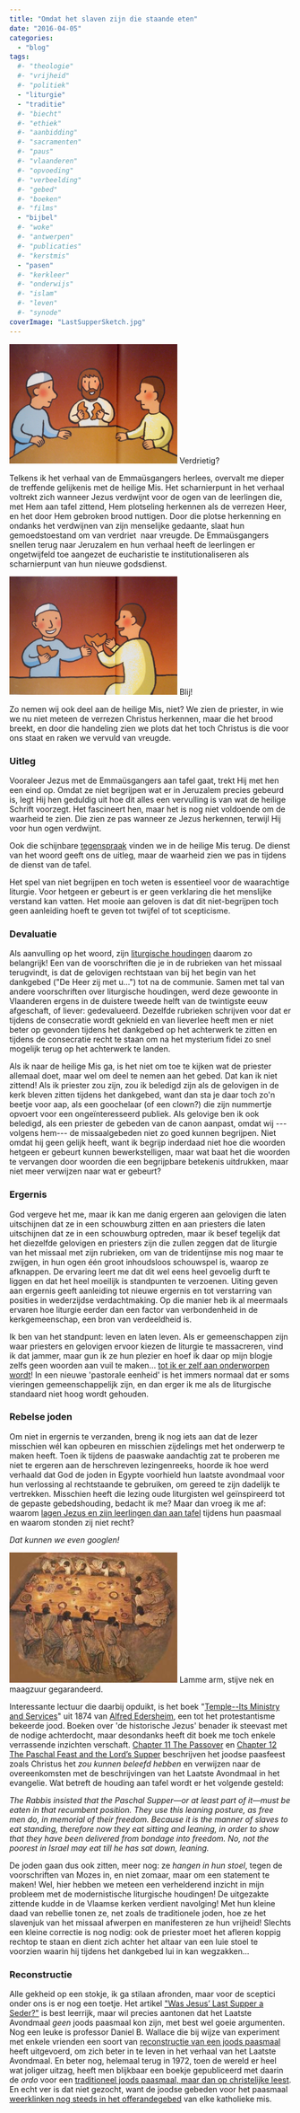 ```yaml
---
title: "Omdat het slaven zijn die staande eten"
date: "2016-04-05"
categories: 
  - "blog"
tags:
  #- "theologie"
  #- "vrijheid"
  #- "politiek"
  - "liturgie"
  - "traditie"
  #- "biecht"
  #- "ethiek"
  #- "aanbidding"
  #- "sacramenten"
  #- "paus"
  #- "vlaanderen"
  #- "opvoeding"
  #- "verbeelding"
  #- "gebed"
  #- "boeken"
  #- "films"
  - "bijbel"
  #- "woke"
  #- "antwerpen"
  #- "publicaties"
  #- "kerstmis"
  - "pasen"
  #- "kerkleer"
  #- "onderwijs"
  #- "islam"
  #- "leven"
  #- "synode"
coverImage: "LastSupperSketch.jpg"
---
```


![Verdrietig?](images/jezus_leeft_4-300x213.png) Verdrietig?

Telkens ik het verhaal van de Emmaüsgangers herlees, overvalt me dieper de treffende gelijkenis met de heilige Mis. Het scharnierpunt in het verhaal voltrekt zich wanneer Jezus verdwijnt voor de ogen van de leerlingen die, met Hem aan tafel zittend, Hem plotseling herkennen als de verrezen Heer, en het door Hem gebroken brood nuttigen. Door die plotse herkenning en ondanks het verdwijnen van zijn menselijke gedaante, slaat hun gemoedstoestand om van verdriet  naar vreugde. De Emmaüsgangers snellen terug naar Jeruzalem en hun verhaal heeft de leerlingen er ongetwijfeld toe aangezet de eucharistie te institutionaliseren als scharnierpunt van hun nieuwe godsdienst.

![Blij!](images/jezus_leeft_5-300x211.png) Blij!

Zo nemen wij ook deel aan de heilige Mis, niet? We zien de priester, in wie we nu niet meteen de verrezen Christus herkennen, maar die het brood breekt, en door die handeling zien we plots dat het toch Christus is die voor ons staat en raken we vervuld van vreugde.

### Uitleg

Vooraleer Jezus met de Emmaüsgangers aan tafel gaat, trekt Hij met hen een eind op. Omdat ze niet begrijpen wat er in Jeruzalem precies gebeurd is, legt Hij hen geduldig uit hoe dit alles een vervulling is van wat de heilige Schrift voorzegt. Het fascineert hen, maar het is nog niet voldoende om de waarheid te zien. Die zien ze pas wanneer ze Jezus herkennen, terwijl Hij voor hun ogen verdwijnt.

Ook die schijnbare [tegenspraak](/blog/de-mis-missing-link/) vinden we in de heilige Mis terug. De dienst van het woord geeft ons de uitleg, maar de waarheid zien we pas in tijdens de dienst van de tafel.

Het spel van niet begrijpen en toch weten is essentieel voor de waarachtige liturgie. Voor hetgeen er gebeurt is er geen verklaring die het menslijke verstand kan vatten. Het mooie aan geloven is dat dit niet-begrijpen toch geen aanleiding hoeft te geven tot twijfel of tot scepticisme.

### Devaluatie

Als aanvulling op het woord, zijn [liturgische houdingen](/page/praktische-gids-bij-gebedshoudingen-in-de-liturgie/) daarom zo belangrijk! Een van de voorschriften die je in de rubrieken van het missaal terugvindt, is dat de gelovigen rechtstaan van bij het begin van het dankgebed ("De Heer zij met u…") tot na de communie. Samen met tal van andere voorschriften over liturgische houdingen, werd deze gewoonte in Vlaanderen ergens in de duistere tweede helft van de twintigste eeuw afgeschaft, of liever: gedevalueerd. Dezelfde rubrieken schrijven voor dat er tijdens de consecratie wordt geknield en van lieverlee heeft men er niet beter op gevonden tijdens het dankgebed op het achterwerk te zitten en tijdens de consecratie recht te staan om na het mysterium fidei zo snel mogelijk terug op het achterwerk te landen.

Als ik naar de heilige Mis ga, is het niet om toe te kijken wat de priester allemaal doet, maar wel om deel te nemen aan het gebed. Dat kan ik niet zittend! Als ik priester zou zijn, zou ik beledigd zijn als de gelovigen in de kerk bleven zitten tijdens het dankgebed, want dan sta je daar toch zo'n beetje voor aap, als een goochelaar (of een clown?) die zijn nummertje opvoert voor een ongeïnteresseerd publiek. Als gelovige ben ik ook beledigd, als een priester de gebeden van de canon aanpast, omdat wij ---volgens hem--- de missaalgebeden niet zo goed kunnen begrijpen. Niet omdat hij geen gelijk heeft, want ik begrijp inderdaad niet hoe die woorden hetgeen er gebeurt kunnen bewerkstelligen, maar wat baat het die woorden te vervangen door woorden die een begrijpbare betekenis uitdrukken, maar niet meer verwijzen naar wat er gebeurt?

### Ergernis

God vergeve het me, maar ik kan me danig ergeren aan gelovigen die laten uitschijnen dat ze in een schouwburg zitten en aan priesters die laten uitschijnen dat ze in een schouwburg optreden, maar ik besef tegelijk dat het diezelfde gelovigen en priesters zijn die zullen zeggen dat de liturgie van het missaal met zijn rubrieken, om van de tridentijnse mis nog maar te zwijgen, in hun ogen één groot inhoudsloos schouwspel is, waarop ze afknappen. De ervaring leert me dat dit wel eens heel gevoelig durft te liggen en dat het heel moeilijk is standpunten te verzoenen. Uiting geven aan ergernis geeft aanleiding tot nieuwe ergernis en tot verstarring van posities in wederzijdse verdachtmaking. Op die manier heb ik al meermaals ervaren hoe liturgie eerder dan een factor van verbondenheid in de kerkgemeenschap, een bron van verdeeldheid is.

Ik ben van het standpunt: leven en laten leven. Als er gemeenschappen zijn waar priesters en gelovigen ervoor kiezen de liturgie te massacreren, vind ik dat jammer, maar gun ik ze hun plezier en hoef ik daar op mijn blogje zelfs geen woorden aan vuil te maken… [tot ik er zelf aan onderworpen wordt](/blog/misbegrepen/)! In een nieuwe 'pastorale eenheid' is het immers normaal dat er soms vieringen gemeenschappelijk zijn, en dan erger ik me als de liturgische standaard niet hoog wordt gehouden.

### Rebelse joden

Om niet in ergernis te verzanden, breng ik nog iets aan dat de lezer misschien wél kan opbeuren en misschien zijdelings met het onderwerp te maken heeft. Toen ik tijdens de paaswake aandachtig zat te proberen me niet te ergeren aan de herschreven lezingenreeks, hoorde ik hoe werd verhaald dat God de joden in Egypte voorhield hun laatste avondmaal voor hun verlossing al rechtstaande te gebruiken, om gereed te zijn dadelijk te vertrekken. Misschien heeft die lezing oude liturgisten wel geïnspireerd tot de gepaste gebedshouding, bedacht ik me? Maar dan vroeg ik me af: waarom [lagen Jezus en zijn leerlingen dan aan tafel](http://blog.adw.org/2010/01/the-seating-plan-at-the-last-supper/) tijdens hun paasmaal en waarom stonden zij niet recht?

_Dat kunnen we even googlen!_

![Lamme arm, stijve nek en maagzuur gegarandeerd.](images/LastSupperSketch-300x232.jpg) Lamme arm, stijve nek en maagzuur gegarandeerd.

Interessante lectuur die daarbij opduikt, is het boek "[Temple--Its Ministry and Services](http://www.ccel.org/ccel/edersheim/temple.html)" uit 1874 van [Alfred Edersheim](https://en.wikipedia.org/wiki/Alfred_Edersheim), een tot het protestantisme bekeerde jood. Boeken over 'de historische Jezus' benader ik steevast met de nodige achterdocht, maar desondanks heeft dit boek me toch enkele verrassende inzichten verschaft. [Chapter 11 The Passover](http://www.ccel.org/ccel/edersheim/temple.xiii.html) en [Chapter 12 The Paschal Feast and the Lord’s Supper](http://www.ccel.org/ccel/edersheim/temple.xiv.html) beschrijven het joodse paasfeest zoals Christus het _zou kunnen beleefd hebben_ en verwijzen naar de overeenkomsten met de beschrijvingen van het Laatste Avondmaal in het evangelie. Wat betreft de houding aan tafel wordt er het volgende gesteld:

_The Rabbis insisted that the Paschal Supper—or at least part of it—must be eaten in that recumbent position. They use this leaning posture, as free men do, in memorial of their freedom. Because it is the manner of slaves to eat standing, therefore now they eat sitting and leaning, in order to show that they have been delivered from bondage into freedom. No, not the poorest in Israel may eat till he has sat down, leaning._

De joden gaan dus ook zitten, meer nog: ze _hangen in hun stoel_, tegen de voorschriften van Mozes in, en niet zomaar, maar om een statement te maken! Wel, hier hebben we meteen een verhelderend inzicht in mijn probleem met de modernistische liturgische houdingen! De uitgezakte zittende kudde in de Vlaamse kerken verdient navolging! Met hun kleine daad van rebellie tonen ze, net zoals de traditionele joden, hoe ze het slavenjuk van het missaal afwerpen en manifesteren ze hun vrijheid! Slechts een kleine correctie is nog nodig: ook de priester moet het afleren koppig rechtop te staan en dient zich achter het altaar van een luie stoel te voorzien waarin hij tijdens het dankgebed lui in kan wegzakken...

### Reconstructie

Alle gekheid op een stokje, ik ga stilaan afronden, maar voor de sceptici onder ons is er nog een toetje. Het artikel ["Was Jesus’ Last Supper a Seder?"](http://www.biblicalarchaeology.org/daily/people-cultures-in-the-bible/jesus-historical-jesus/was-jesus-last-supper-a-seder/) is best leerrijk, maar wil precies aantonen dat het Laatste Avondmaal _geen_ joods paasmaal kon zijn, met best wel goeie argumenten. Nog een leuke is professor Daniel B. Wallace die bij wijze van experiment met enkele vrienden een soort van [reconstructie van een joods paasmaal](https://bible.org/article/passover-time-jesus) heeft uitgevoerd, om zich beter in te leven in het verhaal van het Laatste Avondmaal. En beter nog, helemaal terug in 1972, toen de wereld er heel wat joliger uitzag, heeft men blijkbaar een boekje gepubliceerd met daarin de _ordo_ voor een [traditioneel joods paasmaal, maar dan op christelijke leest](https://www.catholicculture.org/culture/library/view.cfm?recnum=4251). En echt ver is dat niet gezocht, want de joodse gebeden voor het paasmaal [weerklinken nog steeds in het offerandegebed](/blog/999-bijbelgetrouw-passiespel/) van elke katholieke mis.
